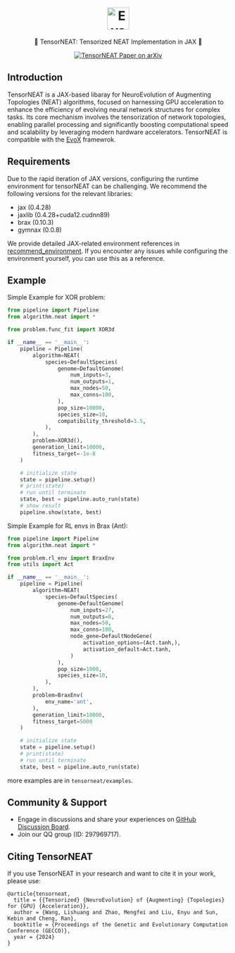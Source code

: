 <h1 align="center">
  <picture>
    <source media="(prefers-color-scheme: dark)" srcset="./imgs/evox_logo_dark.png">
    <source media="(prefers-color-scheme: light)" srcset="./imgs/evox_logo_light.png">
    <a href="https://github.com/EMI-Group/evox">
      <img alt="EvoX Logo" height="50" src="./imgs/evox_logo_light.png">
    </a>
  </picture>
  <br>
</h1>

<p align="center">
🌟 TensorNEAT: Tensorized NEAT Implementation in JAX 🌟
</p>

<p align="center">
  <a href="https://arxiv.org/abs/2404.01817">
    <img src="https://img.shields.io/badge/paper-arxiv-red?style=for-the-badge" alt="TensorNEAT Paper on arXiv">
  </a>
</p>

## Introduction
TensorNEAT is a JAX-based libaray for NeuroEvolution of Augmenting Topologies (NEAT) algorithms, focused on harnessing GPU acceleration to enhance the efficiency of evolving neural network structures for complex tasks. Its core mechanism involves the tensorization of network topologies, enabling parallel processing and significantly boosting computational speed and scalability by leveraging modern hardware accelerators. TensorNEAT is compatible with the [EvoX](https://github.com/EMI-Group/evox/) framewrok.

## Requirements
Due to the rapid iteration of JAX versions, configuring the runtime environment for tensorNEAT can be challenging. We recommend the following versions for the relevant libraries:

- jax (0.4.28)
- jaxlib (0.4.28+cuda12.cudnn89)
- brax (0.10.3)
- gymnax (0.0.8)
  
We provide detailed JAX-related environment references in [recommend_environment](recommend_environment.txt). If you encounter any issues while configuring the environment yourself, you can use this as a reference.

## Example
Simple Example for XOR problem:
```python
from pipeline import Pipeline
from algorithm.neat import *

from problem.func_fit import XOR3d

if __name__ == '__main__':
    pipeline = Pipeline(
        algorithm=NEAT(
            species=DefaultSpecies(
                genome=DefaultGenome(
                    num_inputs=3,
                    num_outputs=1,
                    max_nodes=50,
                    max_conns=100,
                ),
                pop_size=10000,
                species_size=10,
                compatibility_threshold=3.5,
            ),
        ),
        problem=XOR3d(),
        generation_limit=10000,
        fitness_target=-1e-8
    )

    # initialize state
    state = pipeline.setup()
    # print(state)
    # run until terminate
    state, best = pipeline.auto_run(state)
    # show result
    pipeline.show(state, best)
```

Simple Example for RL envs in Brax (Ant):
```python
from pipeline import Pipeline
from algorithm.neat import *

from problem.rl_env import BraxEnv
from utils import Act

if __name__ == '__main__':
    pipeline = Pipeline(
        algorithm=NEAT(
            species=DefaultSpecies(
                genome=DefaultGenome(
                    num_inputs=27,
                    num_outputs=8,
                    max_nodes=50,
                    max_conns=100,
                    node_gene=DefaultNodeGene(
                        activation_options=(Act.tanh,),
                        activation_default=Act.tanh,
                    )
                ),
                pop_size=1000,
                species_size=10,
            ),
        ),
        problem=BraxEnv(
            env_name='ant',
        ),
        generation_limit=10000,
        fitness_target=5000
    )

    # initialize state
    state = pipeline.setup()
    # print(state)
    # run until terminate
    state, best = pipeline.auto_run(state)
```

more examples are in `tensorneat/examples`.

## Community & Support

- Engage in discussions and share your experiences on [GitHub Discussion Board](https://github.com/EMI-Group/evox/discussions).
- Join our QQ group (ID: 297969717).
  
## Citing TensorNEAT

If you use TensorNEAT in your research and want to cite it in your work, please use:
```
@article{tensorneat,
  title = {{Tensorized} {NeuroEvolution} of {Augmenting} {Topologies} for {GPU} {Acceleration}},
  author = {Wang, Lishuang and Zhao, Mengfei and Liu, Enyu and Sun, Kebin and Cheng, Ran},
  booktitle = {Proceedings of the Genetic and Evolutionary Computation Conference (GECCO)},
  year = {2024}
}
